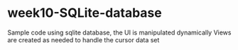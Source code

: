 # week10-SQLite-database
Sample code using sqlite database, the UI is manipulated dynamically
Views are created as needed to handle the cursor data set
